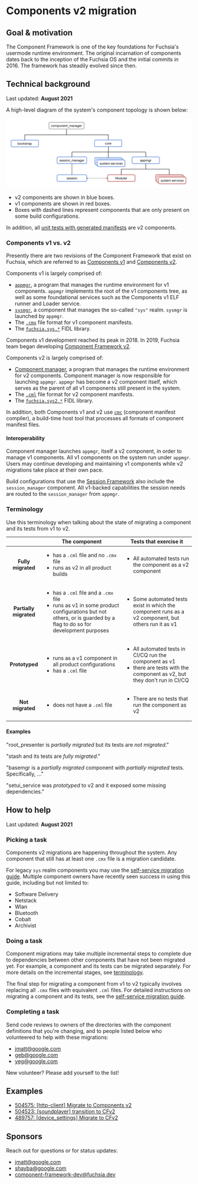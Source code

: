 # Components v2 migration

## Goal & motivation

The Component Framework is one of the key foundations for Fuchsia's usermode
runtime environment. The original incarnation of components dates back to the
inception of the Fuchsia OS and the initial commits in 2016. The framework has
steadily evolved since then.

## Technical background

Last updated: **August 2021**

A high-level diagram of the system's component topology is shown below:

![Realms diagram](../../../concepts/components/v2/images/high_level_components_topology.png)

*   v2 components are shown in blue boxes.
*   v1 components are shown in red boxes.
*   Boxes with dashed lines represent components that are only present on some
    build configurations.

In addition, all [unit tests with generated manifests][unit-tests-generated]
are v2 components.

### Components v1 vs. v2

Presently there are two revisions of the Component Framework that exist on
Fuchsia, which are referred to as [Components v1][glossary.components-v1] and
[Components v2][glossary.components-v2].

Components v1 is largely comprised of:

*   [`appmgr`][appmgr], a program that manages the runtime environment for v1
    components. `appmgr` implements the root of the v1 components tree, as well
    as some foundational services such as the Components v1 ELF runner and
    Loader service.
*   [`sysmgr`][glossary.sysmgr], a component that manages the so-called `"sys"` realm.
    `sysmgr` is launched by `appmgr`.
*   The [`.cmx`][cmx] file format for v1 component manifests.
*   The [`fuchsia.sys.*`][fuchsia-sys] FIDL library.

Components v1 development reached its peak in 2018. In 2019, Fuchsia team began
developing [Component Framework v2][intro].

Components v2 is largely comprised of:

*   [Component manager][component_manager], a program that manages the runtime
    environment for v2 components. Component manager is now responsible for
    launching `appmgr`. `appmgr` has become a v2 component itself, which serves
    as the parent of all v1 components still present in the system.
*   The [`.cml`][cml] file format for v2 component manifests.
*   The [`fuchsia.sys2.*`][fuchsia-sys2] FIDL library.

In addition, both Components v1 and v2 use [`cmc`][cmc] (component manifest
compiler), a build-time host tool that processes all formats of component
manifest files.

#### Interoperability

Component manager launches `appmgr`, itself a v2 component, in order to manage
v1 components. All v1 components on the system run under `appmgr`. Users may
continue developing and maintaining v1 components while v2 migrations take place
at their own pace.

Build configurations that use the [Session Framework][session-framework] also
include the `session_manager` component. All v1-backed capabilities the session
needs are routed to the `session_manager` from `appmgr`.

### Terminology

Use this terminology when talking about the state of migrating a component and
its tests from v1 to v2.

&nbsp; | The component | Tests that exercise it
:----: | ------------- | ----------------------
**Fully migrated**|<ul><li>has a `.cml` file and no `.cmx` file</li><li>runs as v2 in all product builds</li></ul>|<ul><li>All automated tests run the component as a v2 component</li></ul>
**Partially migrated**|<ul><li>has a `.cml` file and a `.cmx` file</li><li>runs as v1 in some product configurations but not others, or is guarded by a flag to do so for development purposes</li></ul>|<ul><li>Some automated tests exist in which the component runs as a v2 component, but others run it as v1</li></ul>
**Prototyped**|<ul><li>runs as a v1 component in all product configurations</li><li>has a `.cml` file</li></ul>|<ul><li>All automated tests in CI/CQ run the component as v1</li><li>there are tests with the component as v2, but they don't run in CI/CQ</li></ul>
**Not migrated**|<ul><li>does not have a `.cml` file</li></ul>|<ul><li>There are no tests that run the component as v2</li></ul>

#### Examples
"root_presenter is _partially migrated_ but its tests are _not migrated_."

"stash and its tests are _fully migrated_."

"basemgr is a _partially migrated_ component with _partially migrated_ tests.
Specifically, ..."

"setui_service was _prototyped_ to v2 and it exposed some missing dependencies."

## How to help

Last updated: **August 2021**

### Picking a task

Components v2 migrations are happening throughout the system. Any component that
still has at least one `.cmx` file is a migration candidate.

For legacy `sys` realm components you may use the [self-service migration
guide][migrating-sys-components]. Multiple component owners have recently seen
success in using this guide, including but not limited to:

*   Software Delivery
*   Netstack
*   Wlan
*   Bluetooth
*   Cobalt
*   Archivist

### Doing a task

Component migrations may take multiple incremental steps to complete due to
dependencies between other components that have not been migrated yet.
For example, a component and its tests can be migrated separately.
For more details on the incremental stages, see [terminology](#terminology).

The final step for migrating a component from v1 to v2 typically involves
replacing all `.cmx` files with equivalent `.cml` files.
For detailed instructions on migrating a component and its tests, see the
[self-service migration guide][migrating-sys-components].

### Completing a task

Send code reviews to owners of the directories with the component definitions
that you're changing, and to people listed below who volunteered to help with
these migrations:

*   jmatt@google.com
*   geb@google.com
*   yeg@google.com

New volunteer? Please add yourself to the list!

## Examples

*  [504575: [http-client] Migrate to Components v2](https://fuchsia-review.googlesource.com/c/fuchsia/+/504575)
*  [504523: [soundplayer] transition to CFv2](https://fuchsia-review.googlesource.com/c/fuchsia/+/504523)
*  [489757: [device_settings] Migrate to CFv2](https://fuchsia-review.googlesource.com/c/fuchsia/+/489757)

## Sponsors

Reach out for questions or for status updates:

*   <jmatt@google.com>
*   <shayba@google.com>
*   <component-framework-dev@fuchsia.dev>

[appmgr]: /src/sys/appmgr
[glossary.components-v1]: /docs/glossary/README.md#components-v1
[glossary.components-v2]: /docs/glossary/README.md#components-v2
[cmc]: /tools/cmc/
[cml]: /docs/concepts/components/v2/component_manifests.md
[cmx]: /docs/concepts/components/v1/component_manifests.md
[component_manager]: /docs/concepts/components/v2/component_manager.md
[fuchsia-sys2]: https://fuchsia.dev/reference/fidl/fuchsia.sys2
[fuchsia-sys]: https://fuchsia.dev/reference/fidl/fuchsia.sys
[initial-processes]: /docs/concepts/booting/everything_between_power_on_and_your_component.md#initial-processes
[intro]: /docs/concepts/components/v2/introduction.md
[label-cf-v2-migration]: https://bugs.fuchsia.dev/p/fuchsia/issues/list?q=label%3Acf-v2-migration
[migrating-sys-components]: /docs/development/components/v2/migration.md
[session-framework]: /docs/concepts/session/introduction.md
[sfw]: /docs/concepts/session/introduction.md
[glossary.sysmgr]: /docs/glossary/README.md#sysmgr
[unit-tests-generated]: /docs/development/components/build.md#unit-tests
